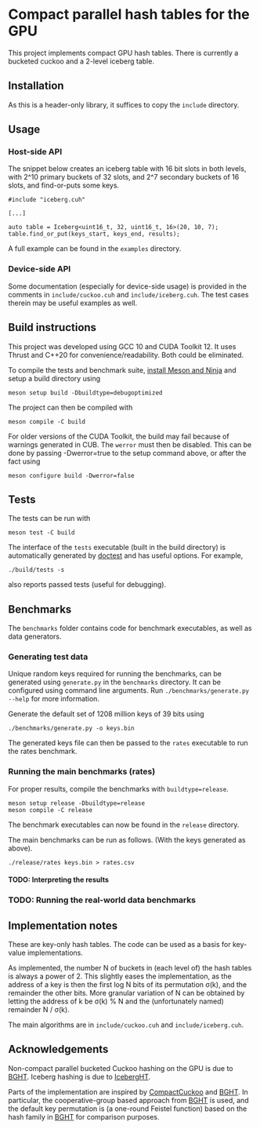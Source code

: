 # Compact parallel hash tables for the GPU

This project implements compact GPU hash tables. There is currently a bucketed
cuckoo and a 2-level iceberg table.

## Installation

As this is a header-only library, it suffices to copy the `include` directory.

## Usage

### Host-side API

The snippet below creates an iceberg table with 16 bit slots in both levels,
with 2^10 primary buckets of 32 slots, and 2^7 secondary buckets of 16 slots,
and find-or-puts some keys.

```cuda
#include "iceberg.cuh"

[...]

auto table = Iceberg<uint16_t, 32, uint16_t, 16>(20, 10, 7);
table.find_or_put(keys_start, keys_end, results);
```

A full example can be found in the `examples` directory.

### Device-side API

Some documentation (especially for device-side usage) is provided in the
comments in `include/cuckoo.cuh` and `include/iceberg.cuh`. The test cases
therein may be useful examples as well.

## Build instructions

This project was developed using GCC 10 and CUDA Toolkit 12.
It uses Thrust and C++20 for convenience/readability. Both could be eliminated.

To compile the tests and benchmark suite,
[install Meson and Ninja](https://mesonbuild.com/Getting-meson.html)
and setup a build directory using
```
meson setup build -Dbuildtype=debugoptimized
```
The project can then be compiled with
```
meson compile -C build
```

For older versions of the CUDA Toolkit, the build may fail because of warnings
generated in CUB.  The `werror` must then be disabled. This can be done by
passing -Dwerror=true to the setup command above, or after the fact using
```
meson configure build -Dwerror=false
```

## Tests

The tests can be run with
```
meson test -C build
```

The interface of the `tests` executable (built in the build directory) is
automatically generated by [doctest][] and has useful options. For example,
```
./build/tests -s
```
also reports passed tests (useful for debugging).

## Benchmarks

The `benchmarks` folder contains code for benchmark executables, as well as
data generators.

### Generating test data

Unique random keys required for running the benchmarks, can be generated using
`generate.py` in the `benchmarks` directory. It can be configured using command
line arguments. Run `./benchmarks/generate.py --help` for more information.

Generate the default set of 1208 million keys of 39 bits using

```
./benchmarks/generate.py -o keys.bin
```

The generated keys file can then be passed to the `rates` executable to run the
rates benchmark.

### Running the main benchmarks (rates)

For proper results, compile the benchmarks with `buildtype=release`.

```
meson setup release -Dbuildtype=release
meson compile -C release
```

The benchmark executables can now be found in the `release` directory.

The main benchmarks can be run as follows. (With the keys generated as above).

```
./release/rates keys.bin > rates.csv
```

#### TODO: Interpreting the results

### TODO: Running the real-world data benchmarks

## Implementation notes

These are key-only hash tables. The code can be used as a basis for key-value
implementations.

As implemented, the number N of buckets in (each level of) the hash tables is
always a power of 2. This slightly eases the implementation, as the address of
a key is then the first log N bits of its permutation σ(k), and the remainder
the other bits. More granular variation of N can be obtained by letting the
address of k be σ(k) % N and the (unfortunately named) remainder N / σ(k).

The main algorithms are in `include/cuckoo.cuh` and `include/iceberg.cuh`.

## Acknowledgements

Non-compact parallel bucketed Cuckoo hashing on the GPU is due to [BGHT][].
Iceberg hashing is due to [IcebergHT][].

Parts of the implementation are inspired by [CompactCuckoo][] and [BGHT][].
In particular, the cooperative-group based approach from [BGHT][] is used,
and the default key permutation is (a one-round Feistel function) based on the
hash family in [BGHT][] for comparison purposes.

[BGHT]: https://github.com/owensgroup/BGHT
[CompactCuckoo]: https://github.com/DaanWoltgens/CompactCuckoo
[doctest]: https://github.com/doctest/doctest
[IcebergHT]: https://arxiv.org/abs/2210.04068
